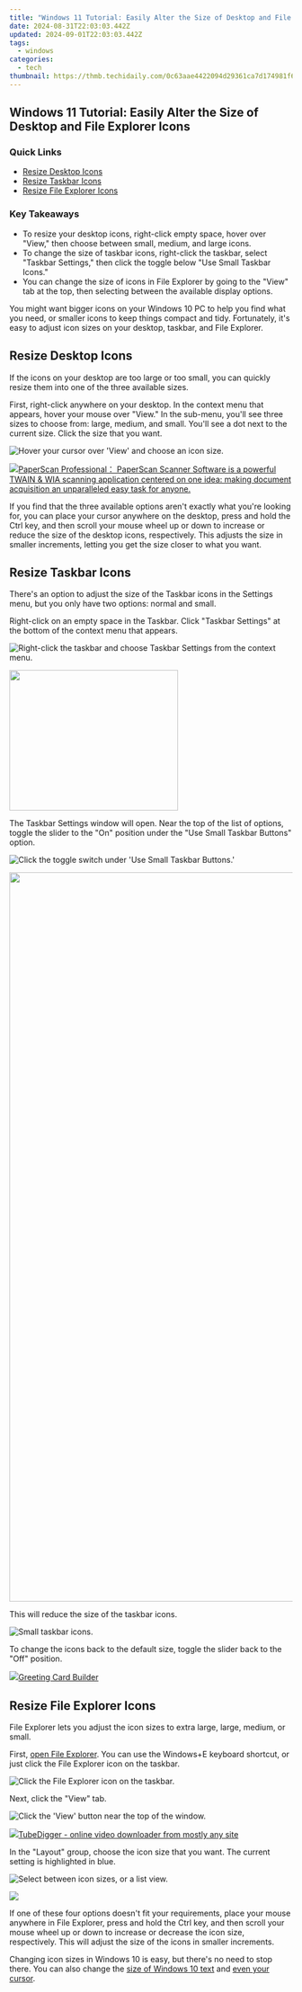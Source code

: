 ```yaml
---
title: "Windows 11 Tutorial: Easily Alter the Size of Desktop and File Explorer Icons"
date: 2024-08-31T22:03:03.442Z
updated: 2024-09-01T22:03:03.442Z
tags:
  - windows
categories:
  - tech
thumbnail: https://thmb.techidaily.com/0c63aae4422094d29361ca7d174981f6a34db77ad2868353babe77ecee3079bf.jpg
---
```


## Windows 11 Tutorial: Easily Alter the Size of Desktop and File Explorer Icons

### Quick Links

* [Resize Desktop Icons](https://instagram-video-recordings.techidaily.com/new-mastering-instagrams-video-opposites-a-tutorial-for-2024/)
* [Resize Taskbar Icons](https://fake-location.techidaily.com/looking-for-a-location-changer-on-meizu-21-pro-look-no-further-drfone-by-drfone-virtual-android/)
* [Resize File Explorer Icons](https://video-creation-software.techidaily.com/updated-in-2024-discover-the-best-online-neon-sign-tools-for-beginners/)

### Key Takeaways

* To resize your desktop icons, right-click empty space, hover over "View," then choose between small, medium, and large icons.
* To change the size of taskbar icons, right-click the taskbar, select "Taskbar Settings," then click the toggle below "Use Small Taskbar Icons."
* You can change the size of icons in File Explorer by going to the "View" tab at the top, then selecting between the available display options.

 You might want bigger icons on your Windows 10 PC to help you find what you need, or smaller icons to keep things compact and tidy. Fortunately, it's easy to adjust icon sizes on your desktop, taskbar, and File Explorer.

##  Resize Desktop Icons

 If the icons on your desktop are too large or too small, you can quickly resize them into one of the three available sizes.

 First, right-click anywhere on your desktop. In the context menu that appears, hover your mouse over "View." In the sub-menu, you'll see three sizes to choose from: large, medium, and small. You'll see a dot next to the current size. Click the size that you want.

![Hover your cursor over 'View' and choose an icon size.](https://static1.howtogeekimages.com/wordpress/wp-content/uploads/2021/07/Hover-your-cursor-over-View-and-choose-an-icon-size..png) 

<!-- affiliate ads begin -->
<a href="https://secure.2checkout.com/order/checkout.php?PRODS=37540879&QTY=1&AFFILIATE=108875&CART=1"><img src="https://paperscan.orpalis.com/img/content/You_prefer_to_use.png" border="0">PaperScan Professional： PaperScan Scanner Software is a powerful TWAIN & WIA scanning application centered on one idea: making document acquisition an unparalleled easy task for anyone.</a>
<!-- affiliate ads end -->
 If you find that the three available options aren't exactly what you're looking for, you can place your cursor anywhere on the desktop, press and hold the Ctrl key, and then scroll your mouse wheel up or down to increase or reduce the size of the desktop icons, respectively. This adjusts the size in smaller increments, letting you get the size closer to what you want.

##  Resize Taskbar Icons

 There's an option to adjust the size of the Taskbar icons in the Settings menu, but you only have two options: normal and small.

 Right-click on an empty space in the Taskbar. Click "Taskbar Settings" at the bottom of the context menu that appears.

![Right-click the taskbar and choose Taskbar Settings from the context menu.](https://static1.howtogeekimages.com/wordpress/wp-content/uploads/2021/07/Right-click-the-taskbar-and-choose-Taskbar-Settings-from-the-context-menu..png) 

<!-- affiliate ads begin -->
<a href="https://printrendy.pxf.io/c/5597632/1453720/17020" target="_top" id="1453720"><img src="//a.impactradius-go.com/display-ad/17020-1453720" border="0" alt="" width="300" height="250"/></a><img height="0" width="0" src="https://imp.pxf.io/i/5597632/1453720/17020" style="position:absolute;visibility:hidden;" border="0" />
<!-- affiliate ads end -->
 The Taskbar Settings window will open. Near the top of the list of options, toggle the slider to the "On" position under the "Use Small Taskbar Buttons" option.

![Click the toggle switch under 'Use Small Taskbar Buttons.'](https://static1.howtogeekimages.com/wordpress/wp-content/uploads/2024/01/1-use-small-taskbar-buttons.png) 

<!-- affiliate ads begin -->
<a href="https://boody-eco-wear.pxf.io/c/5597632/1572622/13846" target="_top" id="1572622"><img src="//a.impactradius-go.com/display-ad/13846-1572622" border="0" alt="" width="1000" height="1298"/></a><img height="0" width="0" src="https://imp.pxf.io/i/5597632/1572622/13846" style="position:absolute;visibility:hidden;" border="0" />
<!-- affiliate ads end -->
 This will reduce the size of the taskbar icons.

![Small taskbar icons.](https://static1.howtogeekimages.com/wordpress/wp-content/uploads/2021/07/Small-taskbar-icons..png) 

 To change the icons back to the default size, toggle the slider back to the "Off" position.

<!-- affiliate ads begin -->
<a href="https://secure.2checkout.com/order/checkout.php?PRODS=2067133&QTY=1&AFFILIATE=108875&CART=1"><img src="https://www.pearlmountainsoft.com/n_img/product/gcb/banScrn.jpg" border="0">Greeting Card Builder</a>
<!-- affiliate ads end -->
##  Resize File Explorer Icons

 File Explorer lets you adjust the icon sizes to extra large, large, medium, or small.

 First, [open File Explorer](https://youtube-web.techidaily.com/ed-2024-approved-streamers-financial-health-check-in-youtubers/). You can use the Windows+E keyboard shortcut, or just click the File Explorer icon on the taskbar.

![Click the File Explorer icon on the taskbar.](https://static1.howtogeekimages.com/wordpress/wp-content/uploads/2024/01/2-open-file-explorer.png) 

 Next, click the "View" tab.

![Click the 'View' button near the top of the window.](https://static1.howtogeekimages.com/wordpress/wp-content/uploads/2024/01/3-click-view.png) 

<!-- affiliate ads begin -->
<a href="https://secure.2checkout.com/order/checkout.php?PRODS=4572700&QTY=1&AFFILIATE=108875&CART=1"><img src="	https://www.tubedigger.com/wp-content/uploads/2020/08/tubedigger-software-new.png" border="0">TubeDigger - online video downloader from mostly any site</a>
<!-- affiliate ads end -->
 In the "Layout" group, choose the icon size that you want. The current setting is highlighted in blue.

![Select between icon sizes, or a list view.](https://static1.howtogeekimages.com/wordpress/wp-content/uploads/2024/01/4-icon-sizes.png) 

<!-- affiliate ads begin -->
<a href="https://secure.2checkout.com/order/checkout.php?PRODS=4620778&QTY=1&AFFILIATE=108875&CART=1"><img src="https://secure.avangate.com/images/merchant/07dd4d5a72f5740ef0f035f201951476/728__90banner.jpg" border="0"></a>
<!-- affiliate ads end -->
 If one of these four options doesn't fit your requirements, place your mouse anywhere in File Explorer, press and hold the Ctrl key, and then scroll your mouse wheel up or down to increase or decrease the icon size, respectively. This will adjust the size of the icons in smaller increments.

 Changing icon sizes in Windows 10 is easy, but there's no need to stop there. You can also change the [size of Windows 10 text](https://vp-tips.techidaily.com/updated-in-2024-securing-privacy-efficient-blur-techniques-in-images/) and [even your cursor](https://fox-http.techidaily.com/reviving-brands-through-customer-video-appeals-for-2024/).

<ins class="adsbygoogle"
     style="display:block"
     data-ad-format="autorelaxed"
     data-ad-client="ca-pub-7571918770474297"
     data-ad-slot="1223367746"></ins>



<ins class="adsbygoogle"
     style="display:block"
     data-ad-client="ca-pub-7571918770474297"
     data-ad-slot="8358498916"
     data-ad-format="auto"
     data-full-width-responsive="true"></ins>


